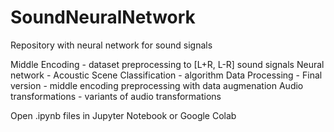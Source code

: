 # SoundNeuralNetwork
Repository with neural network for sound signals

Middle Encoding - dataset preprocessing to [L+R, L-R] sound signals
Neural network - Acoustic Scene Classification - algorithm
Data Processing - Final version - middle encoding preprocessing with data augmenation
Audio transformations - variants of audio transformations

Open .ipynb files in Jupyter Notebook or Google Colab